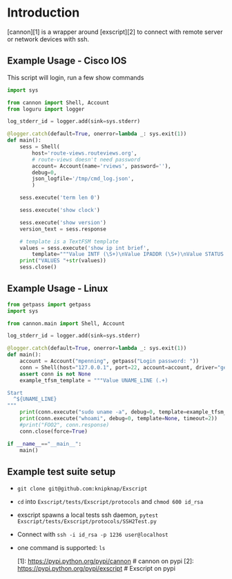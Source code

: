 # Introduction

[cannon][1] is a wrapper around [exscript][2] to connect with remote server or network 
devices with ssh.


## Example Usage - Cisco IOS

This script will login, run a few show commands

```python
import sys

from cannon import Shell, Account
from loguru import logger

log_stderr_id = logger.add(sink=sys.stderr)

@logger.catch(default=True, onerror=lambda _: sys.exit(1))
def main():
    sess = Shell(
        host='route-views.routeviews.org',
        # route-views doesn't need password
        account= Account(name='rviews', password=''),
        debug=0,
        json_logfile='/tmp/cmd_log.json',
        )

    sess.execute('term len 0')

    sess.execute('show clock')

    sess.execute('show version')
    version_text = sess.response

    # template is a TextFSM template
    values = sess.execute('show ip int brief',
        template="""Value INTF (\S+)\nValue IPADDR (\S+)\nValue STATUS (up|down|administratively down)\nValue PROTO (up|down)\n\nStart\n  ^${INTF}\s+${IPADDR}\s+\w+\s+\w+\s+${STATUS}\s+${PROTO} -> Record""")
    print("VALUES "+str(values))
    sess.close()
```

## Example Usage - Linux

```python
from getpass import getpass
import sys

from cannon.main import Shell, Account

log_stderr_id = logger.add(sink=sys.stderr)

@logger.catch(default=True, onerror=lambda _: sys.exit(1))
def main():
    account = Account("mpenning", getpass("Login password: "))
    conn = Shell(host="127.0.0.1", port=22, account=account, driver="generic", debug=0)
    assert conn is not None
    example_tfsm_template = """Value UNAME_LINE (.+)

Start
  ^${UNAME_LINE}
"""
    print(conn.execute("sudo uname -a", debug=0, template=example_tfsm_template, timeout=2))
    print(conn.execute("whoami", debug=0, template=None, timeout=2))
    #print("FOO2", conn.response)
    conn.close(force=True)

if __name__=="__main__":
    main()
```

## Example test suite setup

- `git clone git@github.com:knipknap/Exscript`
- `cd` into `Exscript/tests/Exscript/protocols` and `chmod 600 id_rsa`
- exscript spawns a local tests ssh daemon, `pytest Exscript/tests/Exscript/protocols/SSH2Test.py`
- Connect with `ssh -i id_rsa -p 1236 user@localhost`
- one command is supported: `ls`

  [1]: https://pypi.python.org/pypi/cannon    # cannon on pypi
  [2]: https://pypi.python.org/pypi/exscript  # Exscript on pypi
